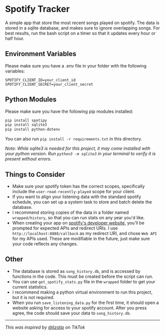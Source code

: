 # Spotify Tracker
A simple app that store the most recent songs played on spotify. The data is stored in a sqlite database, and makes sure to ignore overlapping songs. For best results, run the bash script on a timer so that it updates every hour or half hour.

## Environment Variables
Please make sure you have a .env file in your folder with the following variables:

```dotenv
SPOTIFY_CLIENT_ID=your_client_id
SPOTIFY_CLIENT_SECRET=your_client_secret
```

## Python Modules
Please make sure you have the following pip modules installed:

```bash
pip install spotipy
pip install sqlite3
pip install python-dotenv
```

You can also run `pip install -r requirements.txt` in this directory.

*Note: While sqlite3 is needed for this project, it may come installed with your python version. Run `python3 -m sqlite3` in your terminal to verify it is present without errors.*

## Things to Consider
- Make sure your spotify token has the correct scopes, specifically include the `user-read-recently-played` scope for your client.
- If you want to align your listening data with the standard spotify schedule, you can set up a system task to store and batch delete the database.
- I recommend storing copies of the data in a folder named `wrapped/history`, so that you can run stats on any year you'd like.
- When creating your app on [spotify's developer website](https://developer.spotify.com/), you'll be prompted for expected APIs and redirect URIs. I use `http://localhost:8888/callback` as my redirect URI, and chose `Web API` for my APIs used. These are modifiable in the future, just make sure your code reflects any changes.

## Other
- The database is stored as `song_history.db`, and is accessed by functions in the code. This must be created before the script can run.
- You can use `get_spotify_stats.py` file in the `wrapped` folder to get your current statistics.
- I recommend making a python virtual environment to run this project, but it is not required.
- When you run `save_listening_data.py` for the first time, it should open a website asking for access to your spotify account. After you press agree, the code should save your data to `song_history.db`.

---

*This was inspired by [@lizstip](https://www.tiktok.com/@lizstip?_t=8rxwoJUhOo6&_r=1) on TikTok*
